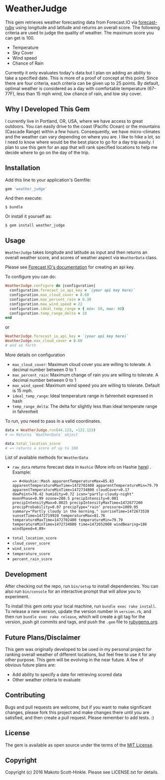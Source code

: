 # WeatherJudge

This gem retrieves weather forecasting data from Forecast.IO via [forecast-ruby](https://github.com/darkskyapp/forecast-ruby) 
using longitude and latitude and returns an overall score. The following criteria are used to judge
the quality of weather. The maximum score you can get is 100. 

- Temperature
- Sky Cover
- Wind speed
- Chance of Rain

Currently it only evaluates today's data but I plan on adding an ability to take a specified date. This is 
more of a proof of concept at this point. Since there are four criteria, each criteria can be given
up to 25 points. By default, optimal weather is considered as a day with comfortable temperature (67-77F), less than 15 mph wind, 
low chance of rain, and low sky cover.

## Why I Developed This Gem

I currently live in Portland, OR, USA, where we have access to great outdoors. You can easily drive to the 
coast (Pacific Ocean) or the mountains (Cascade Range) within a few hours. Consequently, we have 
micro-climates and the weather can vary depending on where you are. I like to hike a lot, so I need 
to know where would be the best place to go for a day trip easily. I plan to use this gem for an app
that will rank specified locations to help me decide where to go on the day of the trip. 

## Installation

Add this line to your application's Gemfile:

```ruby
gem 'weather_judge'
```

And then execute:

    $ bundle

Or install it yourself as:

    $ gem install weather_judge

## Usage
`WeatherJudge` takes longitude and latitude as input and then returns an overall weather score, and scores of weather aspect via `WeatherData` class.

Please see [Forecast IO's documentation](https://developer.forecast.io/) for creating an api key. 

To configure you can do:

```ruby
WeatherJudge.configure do |configuration|
  configuration.forecast_io_api_key = `(your api key here)`
  configuration.max_cloud_cover = 0.60  
  configuration.max_percent_rain = 0.30
  configuration.max_wind_speed = 22
  configuration.ideal_temp_range = { min: 50, max: 80}
  configuration.temp_range_delta = 10
end
```

or 

```ruby
WeatherJudge.forecast_io_api_key = `(your api key here)`
WeatherJudge.max_cloud_cover = 0.60
# and so forth
```

More details on configuration
 - `max_cloud_cover`: Maximum cloud cover you are willing to tolerate. A decimal number between 0 to 1
 - `max_percent_rain`: Maximum change of rain you are willing to tolerate. A decimal number between 0 to 1
 - `max_wind_speed`: Maximum wind speed you are willing to tolerate. Default is 15 mph.
 - `ideal_temp_range`: Ideal temperature range in fahrenheit expressed in hash
 - `temp_range_delta`: The delta for slightly less than ideal temperate range in fahrenheit

To run, you need to pass in a valid coordinates.

```ruby
data = WeatherJudge.run(44.123, -122.123)
# => Returns `WeatherData` object

data.total_location_score
# => returns a score of up to 100
```

List of available methods for `WeatherData`
- `raw_data` returns forecast data in `Hashie` (More info on Hashie [here](https://github.com/intridea/hashie)) . Example:
  ```
  => #<Hashie::Mash apparentTemperatureMax=85.83 apparentTemperatureMaxTime=1472702400 apparentTemperatureMin=79.79 apparentTemperatureMinTime=1472734800 cloudCover=0.17 dewPoint=70.42 humidity=0.72 icon="partly-cloudy-night" moonPhase=0.99 ozone=280.5 precipIntensity=0.001 precipIntensityMax=0.0025 precipIntensityMaxTime=1472677200 precipProbability=0.07 precipType="rain" pressure=1009.95 summary="Partly cloudy in the morning." sunriseTime=1472673538 sunsetTime=1472719928 temperatureMax=81.76 temperatureMaxTime=1472702400 temperatureMin=79.79 temperatureMinTime=1472734800 time=1472652000 windBearing=186 windSpeed=4.09>

  ```
- `total_location_score`
- `cloud_cover_score`
- `wind_score`
- `temperature_score`
- `percent_rain_score`



## Development

After checking out the repo, run `bin/setup` to install dependencies. You can also run `bin/console` for 
an interactive prompt that will allow you to experiment.

To install this gem onto your local machine, run `bundle exec rake install`. To release a new version, 
update the version number in `version.rb`, and then run `bundle exec rake release`, which will create a 
git tag for the version, push git commits and tags, and push the `.gem` file to [rubygems.org](https://rubygems.org).

## Future Plans/Disclaimer
This gem was originally developed to be used in my personal project for ranking overall weather of 
different locations, but feel free to use it for any other purpose. This gem will be evolving in the 
near future. A few of obvious future plans are:
 - Add ability to specify a date for retrieving scored data
 - Other weather criteria to evaluate

## Contributing
 
Bugs and pull requests are welcome, but if you want to make significant changes, please fork this project 
and make changes there until you are satisfied, and then create a pull request. Please remember to add
tests. :)

## License

The gem is available as open source under the terms of the [MIT License](http://opensource.org/licenses/MIT).

## Copyright
Copyright (c) 2016 Makoto Scott-Hinkle. Please see LICENSE.txt for details.